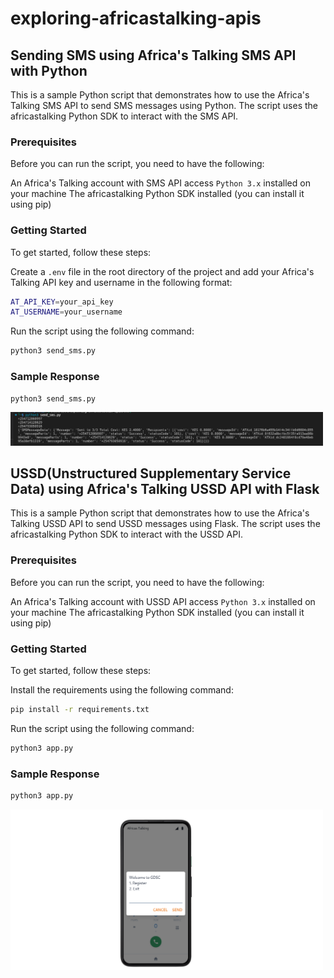# exploring-africastalking-apis

## Sending SMS using Africa's Talking SMS API with Python

This is a sample Python script that demonstrates how to use the Africa's Talking SMS API to send SMS messages using Python. The script uses the africastalking Python SDK to interact with the SMS API.

### Prerequisites

Before you can run the script, you need to have the following:

An Africa's Talking account with SMS API access `Python 3.x` installed on your machine
The africastalking Python SDK installed (you can install it using pip)

### Getting Started

To get started, follow these steps:

Create a `.env` file in the root directory of the project and add your Africa's Talking API key and username in the following format:

```bash
AT_API_KEY=your_api_key
AT_USERNAME=your_username
```

Run the script using the following command:

```bash
python3 send_sms.py
```

### Sample Response

```bash
python3 send_sms.py
```

<img src="/sms/sample_response.png" alt="Sample Response" width="500"/>


## USSD(Unstructured Supplementary Service Data) using Africa's Talking USSD API with Flask

This is a sample Python script that demonstrates how to use the Africa's Talking USSD API to send USSD messages using Flask. The script uses the africastalking Python SDK to interact with the USSD API.


### Prerequisites

Before you can run the script, you need to have the following:

An Africa's Talking account with USSD API access `Python 3.x` installed on your machine
The africastalking Python SDK installed (you can install it using pip)

### Getting Started

To get started, follow these steps:

Install the requirements using the following command:

```bash
pip install -r requirements.txt
```

Run the script using the following command:

```bash
python3 app.py
```

### Sample Response

```bash
python3 app.py
```

<img src="/ussd-flask/sample_response_ussd.png" alt="Sample Response" width="500"/>